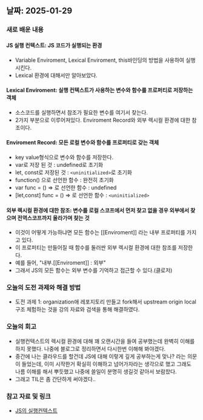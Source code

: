 ## 날짜: 2025-01-29


### 새로 배운 내용
#### JS 실행 컨텍스트: JS 코드가 실행되는 환경
- Variable Enviroment, Lexical Enviroment, this바인딩의 방법을 사용하여 실행시킨다.
- Lexical 환경에 대해서만 알아보았다.

#### Lexical Enviroment: 실행 컨텍스트가 사용하는 변수와 함수를 프로퍼티로 저장하는 객체
- 소스코드를 실행하면서 참조가 필요한 변수를 여기서 찾는다.
- 2가지 부분으로 이루어져있다. Enviroment Record와 외부 렉시컬 환경에 대한 참조이다.


#### Enviroment Record: 모든 로컬 변수와 함수를 프로퍼티로 갖는 객체
- key value형식으로 변수와 함수를 저장한다.
- var로 저장 된 것 : undefined로 초기화
- let, const로 저장된 것 : `<uninitialized>`로 초기화
- function() 으로 선언한 함수 : 완전히 초기화
- var func = () => 로 선언한 함수 : undefined
- [let,const] func = () => 로 선언한 함수 : `<uninitialized>`


#### 외부 렉시컬 환경에 대한 참조: 변수를 로컬 스코프에서 먼저 찾고 없을 경우 외부에서 찾으며 전역스코프까지 올라가며 찾는 것
- 이것이 어떻게 가능하냐면 모든 함수는 [[Enviroment]] 라는 내부 프로퍼티를 가지고 있다.
- 이 프로퍼티는 만들어질 때 함수를 둘러싼 외부 렉시컬 환경에 대한 참조를 저장한다. 
- 예를 들어, "내부.[[Enviroment]] : 외부"
- 그래서 JS의 모든 함수는 외부 변수를 기억하고 접근할 수 있다.(클로저)


### 오늘의 도전 과제와 해결 방법
- 도전 과제 1: organization애 레포지토리 만들고 fork해서 upstream origin local구조 체험하는 것을 강의 자료와 검색을 통해 해결하였다.

### 오늘의 회고
- 실행컨텍스트의 렉시컬 환경에 대해 꽤 오랜시간을 들여 공부했는데 완벽히 이해를 하지 못했다. 나중에 블로그로 정리하면서 다시한번 이해해 봐야겠다.
- 중간에 나는 클라우드를 할건데 JS에 대해 이렇게 깊게 공부하는게 맞나? 라는 의문이 들었는데, 이미 시작한거 확실히 이해하고 넘어가자라는 생각으로 했고 그래도 나름 이해를 해서 뿌듯했고 나중에 쓸일이 분명히 생길것 같아서 보람찼다.
- 그래고 TIL은 좀 간단하게 써야겠다..

### 참고 자료 및 링크
- [JS의 실행컨텍스트](https://developer-alle.tistory.com/407)
